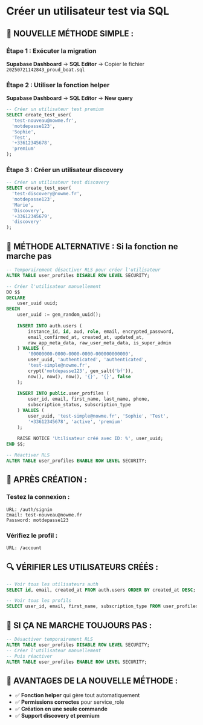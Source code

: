 # Créer un utilisateur test via SQL

## 🔧 **NOUVELLE MÉTHODE SIMPLE :**

### Étape 1 : Exécuter la migration
**Supabase Dashboard** → **SQL Editor** → Copier le fichier `20250721142843_proud_boat.sql`

### Étape 2 : Utiliser la fonction helper
**Supabase Dashboard** → **SQL Editor** → **New query**

```sql
-- Créer un utilisateur test premium
SELECT create_test_user(
  'test-nouveau@nowme.fr',
  'motdepasse123',
  'Sophie',
  'Test',
  '+33612345678',
  'premium'
);
```

### Étape 3 : Créer un utilisateur discovery
```sql
-- Créer un utilisateur test discovery
SELECT create_test_user(
  'test-discovery@nowme.fr',
  'motdepasse123',
  'Marie',
  'Discovery',
  '+33612345679',
  'discovery'
);
```

## 🔧 **MÉTHODE ALTERNATIVE : Si la fonction ne marche pas**

```sql
-- Temporairement désactiver RLS pour créer l'utilisateur
ALTER TABLE user_profiles DISABLE ROW LEVEL SECURITY;

-- Créer l'utilisateur manuellement
DO $$
DECLARE
    user_uuid uuid;
BEGIN
    user_uuid := gen_random_uuid();
    
    INSERT INTO auth.users (
        instance_id, id, aud, role, email, encrypted_password,
        email_confirmed_at, created_at, updated_at, 
        raw_app_meta_data, raw_user_meta_data, is_super_admin
    ) VALUES (
        '00000000-0000-0000-0000-000000000000',
        user_uuid, 'authenticated', 'authenticated',
        'test-simple@nowme.fr',
        crypt('motdepasse123', gen_salt('bf')),
        now(), now(), now(), '{}', '{}', false
    );
    
    INSERT INTO public.user_profiles (
        user_id, email, first_name, last_name, phone,
        subscription_status, subscription_type
    ) VALUES (
        user_uuid, 'test-simple@nowme.fr', 'Sophie', 'Test', 
        '+33612345678', 'active', 'premium'
    );
    
    RAISE NOTICE 'Utilisateur créé avec ID: %', user_uuid;
END $$;

-- Réactiver RLS
ALTER TABLE user_profiles ENABLE ROW LEVEL SECURITY;
```

## 🎯 **APRÈS CRÉATION :**

### Testez la connexion :
```
URL: /auth/signin
Email: test-nouveau@nowme.fr
Password: motdepasse123
```

### Vérifiez le profil :
```
URL: /account
```

## 🔍 **VÉRIFIER LES UTILISATEURS CRÉÉS :**

```sql
-- Voir tous les utilisateurs auth
SELECT id, email, created_at FROM auth.users ORDER BY created_at DESC;

-- Voir tous les profils
SELECT user_id, email, first_name, subscription_type FROM user_profiles ORDER BY created_at DESC;
```

## 🚨 **SI ÇA NE MARCHE TOUJOURS PAS :**

```sql
-- Désactiver temporairement RLS
ALTER TABLE user_profiles DISABLE ROW LEVEL SECURITY;
-- Créer l'utilisateur manuellement
-- Puis réactiver
ALTER TABLE user_profiles ENABLE ROW LEVEL SECURITY;
```

## 🎯 **AVANTAGES DE LA NOUVELLE MÉTHODE :**

- ✅ **Fonction helper** qui gère tout automatiquement
- ✅ **Permissions correctes** pour service_role
- ✅ **Création en une seule commande**
- ✅ **Support discovery et premium**